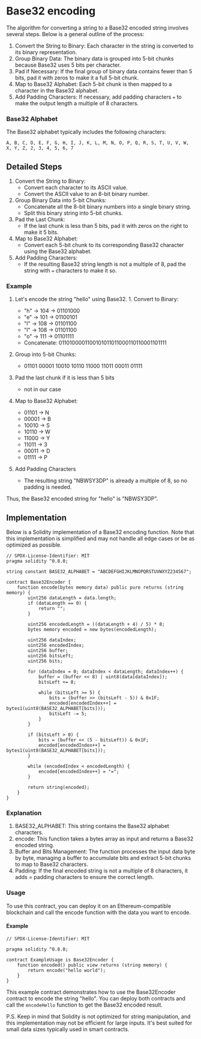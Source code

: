 # Base32 encoding

The algorithm for converting a string to a Base32 encoded string involves several steps. Below is a general outline of the process:

1. Convert the String to Binary: Each character in the string is converted to its binary representation.
2. Group Binary Data: The binary data is grouped into 5-bit chunks because Base32 uses 5 bits per character.
3. Pad if Necessary: If the final group of binary data contains fewer than 5 bits, pad it with zeros to make it a full 5-bit chunk.
4. Map to Base32 Alphabet: Each 5-bit chunk is then mapped to a character in the Base32 alphabet.
5. Add Padding Characters: If necessary, add padding characters `=` to make the output length a multiple of 8 characters.

### Base32 Alphabet

The Base32 alphabet typically includes the following characters:

`A, B, C, D, E, F, G, H, I, J, K, L, M, N, O, P, Q, R, S, T, U, V, W, X, Y, Z, 2, 3, 4, 5, 6, 7`

## Detailed Steps

1. Convert the String to Binary:
   - Convert each character to its ASCII value.
   - Convert the ASCII value to an 8-bit binary number.
2. Group Binary Data into 5-bit Chunks:
   - Concatenate all the 8-bit binary numbers into a single binary string.
   - Split this binary string into 5-bit chunks.
3. Pad the Last Chunk:
   - If the last chunk is less than 5 bits, pad it with zeros on the right to make it 5 bits.
4. Map to Base32 Alphabet:
   - Convert each 5-bit chunk to its corresponding Base32 character using the Base32 alphabet.
5. Add Padding Characters:
   - If the resulting Base32 string length is not a multiple of 8, pad the string with `=` characters to make it so.

### Example

1. Let's encode the string "hello" using Base32. 1. Convert to Binary:

   - "h" -> 104 -> 01101000
   - "e" -> 101 -> 01100101
   - "l" -> 108 -> 01101100
   - "l" -> 108 -> 01101100
   - "o" -> 111 -> 01101111
   - Concatenate: 0110100001100101011011000110110001101111

2. Group into 5-bit Chunks:

   - 01101 00001 10010 10110 11000 11011 00011 01111

3. Pad the last chunk if it is less than 5 bits

   - not in our case

4. Map to Base32 Alphabet:

   - 01101 -> N
   - 00001 -> B
   - 10010 -> S
   - 10110 -> W
   - 11000 -> Y
   - 11011 -> 3
   - 00011 -> D
   - 01111 -> P

5. Add Padding Characters
   - The resulting string "NBWSY3DP" is already a multiple of 8, so no padding is needed.

Thus, the Base32 encoded string for "hello" is "NBWSY3DP".

## Implementation

Below is a Solidity implementation of a Base32 encoding function. Note that this implementation is simplified and may not handle all edge cases or be as optimized as possible.

```solidity
// SPDX-License-Identifier: MIT
pragma solidity ^0.8.0;

string constant BASE32_ALPHABET = "ABCDEFGHIJKLMNOPQRSTUVWXYZ234567";

contract Base32Encoder {
    function encode(bytes memory data) public pure returns (string memory) {
        uint256 dataLength = data.length;
        if (dataLength == 0) {
            return "";
        }

        uint256 encodedLength = ((dataLength + 4) / 5) * 8;
        bytes memory encoded = new bytes(encodedLength);

        uint256 dataIndex;
        uint256 encodedIndex;
        uint256 buffer;
        uint256 bitsLeft;
        uint256 bits;

        for (dataIndex = 0; dataIndex < dataLength; dataIndex++) {
            buffer = (buffer << 8) | uint8(data[dataIndex]);
            bitsLeft += 8;

            while (bitsLeft >= 5) {
                bits = (buffer >> (bitsLeft - 5)) & 0x1F;
                encoded[encodedIndex++] = bytes1(uint8(BASE32_ALPHABET[bits]));
                bitsLeft -= 5;
            }
        }

        if (bitsLeft > 0) {
            bits = (buffer << (5 - bitsLeft)) & 0x1F;
            encoded[encodedIndex++] = bytes1(uint8(BASE32_ALPHABET[bits]));
        }

        while (encodedIndex < encodedLength) {
            encoded[encodedIndex++] = "=";
        }

        return string(encoded);
    }
}
```

### Explanation

1. BASE32_ALPHABET: This string contains the Base32 alphabet characters.
2. encode: This function takes a bytes array as input and returns a Base32 encoded string.
3. Buffer and Bits Management: The function processes the input data byte by byte, managing a buffer to accumulate bits and extract 5-bit chunks to map to Base32 characters.
4. Padding: If the final encoded string is not a multiple of 8 characters, it adds = padding characters to ensure the correct length.

### Usage

To use this contract, you can deploy it on an Ethereum-compatible blockchain and call the encode function with the data you want to encode.

#### Example

```solidity
// SPDX-License-Identifier: MIT

pragma solidity ^0.8.0;

contract ExampleUsage is Base32Encoder {
    function encoded() public view returns (string memory) {
        return encode("hello world");
    }
}
```

This example contract demonstrates how to use the Base32Encoder contract to encode the string "hello". You can deploy both contracts and call the `encodeHello` function to get the Base32 encoded result.

P.S. Keep in mind that Solidity is not optimized for string manipulation, and this implementation may not be efficient for large inputs. It's best suited for small data sizes typically used in smart contracts.
